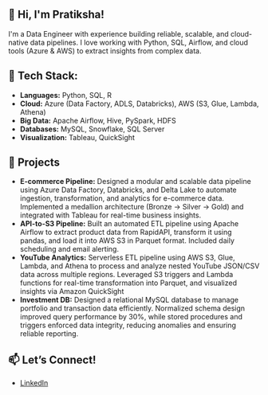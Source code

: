 ## 👋 Hi, I'm Pratiksha!

<!--
**Pratikshaacharya/Pratikshaacharya** is a ✨ _special_ ✨ repository because its `README.md` (this file) appears on your GitHub profile.

Here are some ideas to get you started:

- 🔭 I’m currently working on ...
- 🌱 I’m currently learning ...
- 👯 I’m looking to collaborate on ...
- 🤔 I’m looking for help with ...
- 💬 Ask me about ...
- 📫 How to reach me: ...
- 😄 Pronouns: ...
- ⚡ Fun fact: ...
-->



I'm a Data Engineer with experience building reliable, scalable, and cloud-native data pipelines. I love working with Python, SQL, Airflow, and cloud tools (Azure & AWS) to extract insights from complex data.

## 🔧 Tech Stack:
- **Languages:** Python, SQL, R
- **Cloud:** Azure (Data Factory, ADLS, Databricks), AWS (S3, Glue, Lambda, Athena)
- **Big Data:** Apache Airflow, Hive, PySpark, HDFS
- **Databases:** MySQL, Snowflake, SQL Server
- **Visualization:** Tableau, QuickSight

## 📌 Projects
- **E-commerce Pipeline:** Designed a modular and scalable data pipeline using Azure Data Factory, Databricks, and Delta Lake to automate ingestion, transformation, and analytics for e-commerce data. Implemented a medallion architecture (Bronze → Silver → Gold) and integrated with Tableau for real-time business insights.
- **API-to-S3 Pipeline:** Built an automated ETL pipeline using Apache Airflow to extract product data from RapidAPI, transform it using pandas, and load it into AWS S3 in Parquet format. Included daily scheduling and email alerting.
- **YouTube Analytics:** Serverless ETL pipeline using AWS S3, Glue, Lambda, and Athena to process and analyze nested YouTube JSON/CSV data across multiple regions. Leveraged S3 triggers and Lambda functions for real-time transformation into Parquet, and visualized insights via Amazon QuickSight
- **Investment DB:** Designed a relational MySQL database to manage portfolio and transaction data efficiently. Normalized schema design improved query performance by 30%, while stored procedures and triggers enforced data integrity, reducing anomalies and ensuring reliable reporting.

## 📫 Let’s Connect!
- [LinkedIn](https://www.linkedin.com/in/pratiksha-acharya/)

